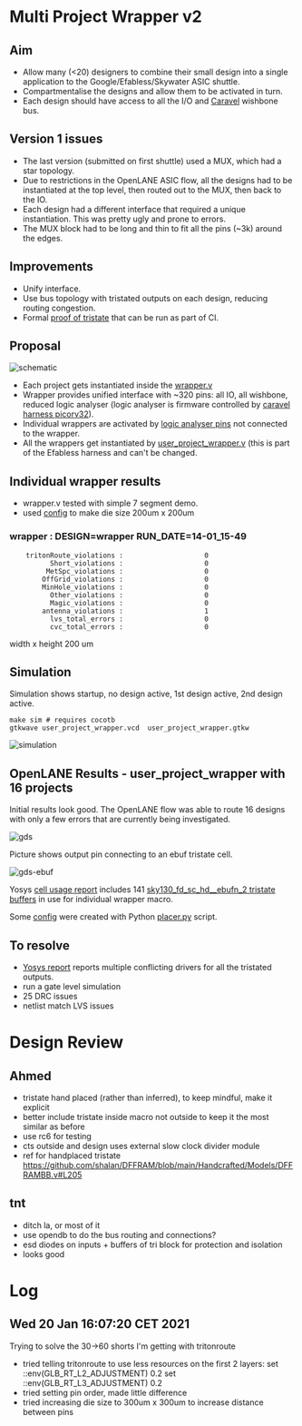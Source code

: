 # Multi Project Wrapper v2

## Aim

* Allow many (<20) designers to combine their small design into a single application to the Google/Efabless/Skywater ASIC  shuttle.
* Compartmentalise the designs and allow them to be activated in turn.
* Each design should have access to all the I/O and [Caravel](https://github.com/efabless/caravel) wishbone bus.

## Version 1 issues

* The last version (submitted on first shuttle) used a MUX, which had a star topology. 
* Due to restrictions in the OpenLANE ASIC flow, all the designs had to be instantiated at the top level, then routed out to the MUX, then back to the IO.
* Each design had a different interface that required a unique instantiation. This was pretty ugly and prone to errors. 
* The MUX block had to be long and thin to fit all the pins (~3k) around the edges.

## Improvements

* Unify interface.
* Use bus topology with tristated outputs on each design, reducing routing congestion.
* Formal [proof of tristate](properties.v) that can be run as part of CI.

## Proposal

![schematic](docs/mph.jpg)

* Each project gets instantiated inside the [wrapper.v](wrapper.v)
* Wrapper provides unified interface with ~320 pins: all IO, all wishbone, reduced logic analyser (logic analyser is firmware controlled by [caravel harness picorv32](https://github.com/efabless/caravel)).
* Individual wrappers are activated by [logic analyser pins](https://github.com/mattvenn/tristate-test/blob/ee7369ed6f704a73b9106e8bdbadb4eda9e9325b/user_project_wrapper.v#L133) not connected to the wrapper.
* All the wrappers get instantiated by [user_project_wrapper.v](user_project_wrapper.v) (this is part of the Efabless harness and can't be changed.

## Individual wrapper results

* wrapper.v tested with simple 7 segment demo. 
* used [config](configs/wrapper/config.tcl) to make die size 200um x 200um

### wrapper : DESIGN=wrapper RUN_DATE=14-01_15-49

        tritonRoute_violations :                    0
              Short_violations :                    0
             MetSpc_violations :                    0
            OffGrid_violations :                    0
            MinHole_violations :                    0
              Other_violations :                    0
              Magic_violations :                    0
            antenna_violations :                    1
              lvs_total_errors :                    0
              cvc_total_errors :                    0

width x height 200 um

## Simulation

Simulation shows startup, no design active, 1st design active, 2nd design active.

    make sim # requires cocotb
    gtkwave user_project_wrapper.vcd  user_project_wrapper.gtkw

![simulation](docs/simulation.png)

## OpenLANE Results - user_project_wrapper with 16 projects 

Initial results look good. The OpenLANE flow was able to route 16 designs with only a few errors that are currently being investigated.

![gds](docs/gds.png)

Picture shows output pin connecting to an ebuf tristate cell.

![gds-ebuf](docs/ebuf-gds.png)

Yosys [cell usage report](docs/yosys_2.stat.rpt) includes 141 [sky130_fd_sc_hd__ebufn_2 tristate buffers](https://antmicro-skywater-pdk-docs.readthedocs.io/en/86-cell_cross_index/contents/libraries/sky130_fd_sc_hd/cells/ebufn/README.html) in use for individual wrapper macro.

Some [config](configs/user_project_wrapper) were created with Python [placer.py](configs/user_project_wrapper/placer.py) script.

## To resolve

* [Yosys report](docs/yosys_.chk.rpt) reports multiple conflicting drivers for all the tristated outputs.
* run a gate level simulation
* 25 DRC issues
* netlist match LVS issues

# Design Review

## Ahmed

* tristate hand placed (rather than inferred), to keep mindful, make it explicit
* better include tristate inside macro not outside to keep it the most similar as before
* use rc6 for testing
* cts outside and design uses external slow clock divider module
* ref for handplaced tristate https://github.com/shalan/DFFRAM/blob/main/Handcrafted/Models/DFFRAMBB.v#L205

## tnt

* ditch la, or most of it
* use opendb to do the bus routing and connections?
* esd diodes on inputs + buffers of tri block for protection and isolation
* looks good

# Log

## Wed 20 Jan 16:07:20 CET 2021

Trying to solve the 30->60 shorts I'm getting with tritonroute

* tried telling tritonroute to use less resources on the first 2 layers:
    set ::env(GLB_RT_L2_ADJUSTMENT) 0.2
    set ::env(GLB_RT_L3_ADJUSTMENT) 0.2
* tried setting pin order, made little difference
* tried increasing die size to 300um x 300um to increase distance between pins
